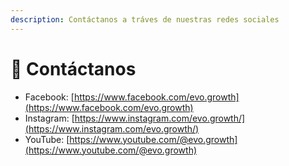 ```yaml
---
description: Contáctanos a tráves de nuestras redes sociales
---
```


# 📱 Contáctanos

* Facebook: [https://www.facebook.com/evo.growth](https://www.facebook.com/evo.growth)
* Instagram: [https://www.instagram.com/evo.growth/](https://www.instagram.com/evo.growth/)
* YouTube: [https://www.youtube.com/@evo.growth](https://www.youtube.com/@evo.growth)
